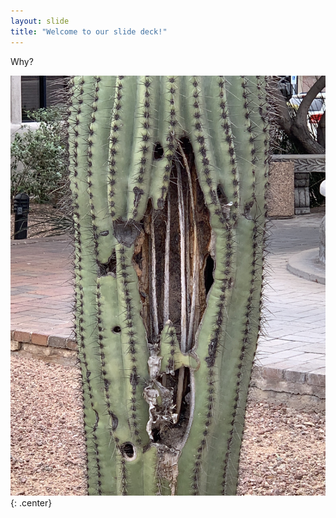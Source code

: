 ```yaml
---
layout: slide
title: "Welcome to our slide deck!"
---
```


Why?

![surprise photo](../assets/IMG_0391.jpg)
{: .center}
